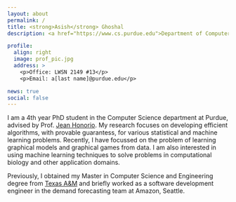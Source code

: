 ```yaml
---
layout: about
permalink: /
title: <strong>Asish</strong> Ghoshal
description: <a href="https://www.cs.purdue.edu">Department of Computer Science</a>. <a href="https://www.purdue.edu">Purdue University</a>.

profile:
  align: right
  image: prof_pic.jpg
  address: >
    <p>Office: LWSN 2149 #13</p>
    <p>Email: a[last name]@purdue.edu</p>

news: true
social: false
---
```


I am a 4th year PhD student in the Computer Science department at Purdue, advised by Prof. [Jean Honorio](https://www.cs.purdue.edu/homes/jhonorio/index.html). My research focuses on developing efficient algorithms, with provable guarantess, for various statistical and machine learning problems. Recently, I have focussed on the problem of learning graphical models and graphical games from data. I am also interested in using machine learning techniques to solve problems in computational biology and other application domains.

Previously, I obtained my Master in Computer Science and Engineering degree from [Texas A&M](https://www.tamu.edu)
and briefly worked as a software development engineer in the demand forecasting team at Amazon, Seattle.

